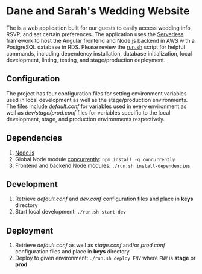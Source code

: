 # Dane and Sarah's Wedding Website

The is a web application built for our guests to easily access wedding info, RSVP, and set certain
preferences.
The application uses the [Serverless](https://www.serverless.com/) framework to host the Angular frontend 
and Node.js backend in AWS with a PostgreSQL database in RDS.
Please review the [run.sh](run.sh) script for helpful commands, including dependency installation, database 
initialization, local development, linting, testing, and stage/production deployment.

## Configuration
The project has four configuration files for setting environment variables used in local development
as well as the stage/production environments.  The files include *default.conf* for variables used
in every environment as well as *dev/stage/prod.conf* files for variables specific to the local development,
stage, and production environments respectively.

## Dependencies
1) [Node.js](https://nodejs.org/en/)
2) Global Node module [concurrently](https://www.npmjs.com/package/concurrently): `npm install -g concurrently`
3) Frontend and backend Node modules: `./run.sh install-dependencies`

## Development
1) Retrieve *default.conf* and *dev.conf* configuration files and place in **keys** directory
2) Start local development: `./run.sh start-dev`

## Deployment
1) Retrieve *default.conf* as well as *stage.conf* and/or *prod.conf* configuration files and place in **keys** directory
2) Deploy to given environment: `./run.sh deploy ENV` where `ENV` is **stage** or **prod**